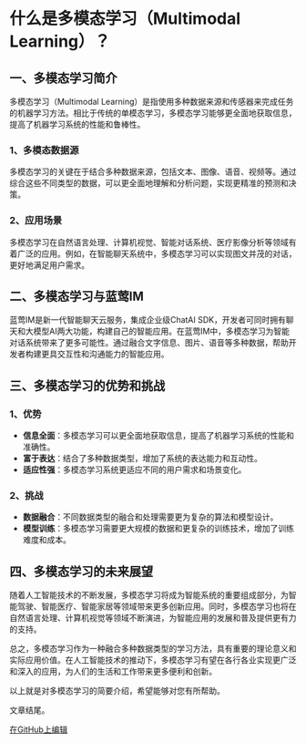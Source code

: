 # 什么是多模态学习（Multimodal Learning）？

## 一、多模态学习简介
多模态学习（Multimodal Learning）是指使用多种数据来源和传感器来完成任务的机器学习方法。相比于传统的单模态学习，多模态学习能够更全面地获取信息，提高了机器学习系统的性能和鲁棒性。

### 1、多模态数据源
多模态学习的关键在于结合多种数据来源，包括文本、图像、语音、视频等。通过综合这些不同类型的数据，可以更全面地理解和分析问题，实现更精准的预测和决策。

### 2、应用场景
多模态学习在自然语言处理、计算机视觉、智能对话系统、医疗影像分析等领域有着广泛的应用。例如，在智能聊天系统中，多模态学习可以实现图文并茂的对话，更好地满足用户需求。

## 二、多模态学习与蓝莺IM

蓝莺IM是新一代智能聊天云服务，集成企业级ChatAI SDK，开发者可同时拥有聊天和大模型AI两大功能，构建自己的智能应用。在蓝莺IM中，多模态学习为智能对话系统带来了更多可能性。通过融合文字信息、图片、语音等多种数据，帮助开发者构建更具交互性和沟通能力的智能应用。

## 三、多模态学习的优势和挑战

### 1、优势
- **信息全面**：多模态学习可以更全面地获取信息，提高了机器学习系统的性能和准确性。
- **富于表达**：结合了多种数据类型，增加了系统的表达能力和互动性。
- **适应性强**：多模态学习系统更适应不同的用户需求和场景变化。

### 2、挑战
- **数据融合**：不同数据类型的融合和处理需要更为复杂的算法和模型设计。
- **模型训练**：多模态学习需要更大规模的数据和更复杂的训练技术，增加了训练难度和成本。

## 四、多模态学习的未来展望

随着人工智能技术的不断发展，多模态学习将成为智能系统的重要组成部分，为智能驾驶、智能医疗、智能家居等领域带来更多创新应用。同时，多模态学习也将在自然语言处理、计算机视觉等领域不断演进，为智能应用的发展和普及提供更有力的支持。

总之，多模态学习作为一种融合多种数据类型的学习方法，具有重要的理论意义和实际应用价值。在人工智能技术的推动下，多模态学习有望在各行各业实现更广泛和深入的应用，为人们的生活和工作带来更多便利和创新。

以上就是对多模态学习的简要介绍，希望能够对您有所帮助。

文章结尾。

[在GitHub上编辑](#)